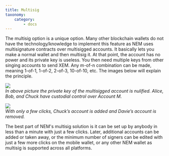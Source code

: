```yaml
---
title: Multisig
taxonomy:
    category:
        - docs
---
```


The multisig option is a unique option. Many other blockchain wallets do not have the technology/knowledge to implement this feature as NEM uses multisignature contracts over multisigged accounts. It basically lets you make a normal wallet and then multisig it. At that point, the account has no power and its private key is useless. You then need multiple keys from other singing accounts to send XEM. Any m-of-n combination can be made, meaning 1-of-1, 1-of-2, 2-of-3, 10-of-10, etc. The images below will explain the principle.

![](https://s25.postimg.org/as2sao5sf/make_multisig_a1.png)  
*In above picture the private key of the multisigged account is nulified. Alice, Bob, and Chuck have custodial control over Account M.* 


![](https://s25.postimg.org/ff8ucft5b/edit_multisig_2.png)  
*With only a few clicks, Chuck’s account is added and Davie’s account is removed.*  


The best part of NEM's multisig solution is it can be set up by anybody in less than a minute with just a few clicks.  Later, additional accounts can be added or taken away, or the minimum number of signers can be edited with just a few more clicks on the mobile wallet, or any other NEM wallet as multisig is supported across all platforms.  